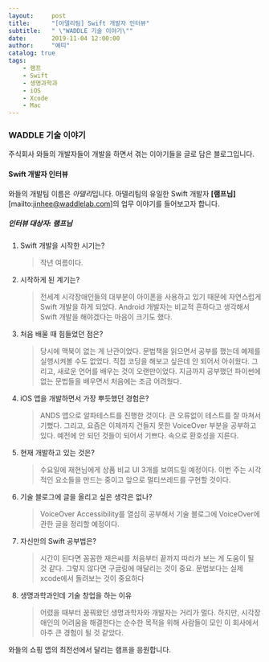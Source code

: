 ```yaml
---
layout:     post
title:      "[아델리팀] Swift 개발자 인터뷰"
subtitle:   " \"WADDLE 기술 이야기\""
date:       2019-11-04 12:00:00
author:     "예띠"
catalog: true
tags:
    - 램프
    - Swift
    - 생명과학과
    - iOS
    - Xcode
    - Mac
---
```


### WADDLE 기술 이야기

주식회사 와들의 개발자들이 개발을 하면서 겪는 이야기들을 글로 담은 블로그입니다. 

#### Swift 개발자 인터뷰
와들의 개발팀 이름은 *아델리*입니다. 아델리팀의 유일한 Swift 개발자 **[램프님]**[mailto:jinhee@waddlelab.com]의 업무 이야기를 들어보고자 합니다.  

##### 인터뷰 대상자: 램프님
1.	Swift 개발을 시작한 시기는?
    > 작년 여름이다.

2.	시작하게 된 계기는?
    > 전세계 시각장애인들의 대부분이 아이폰을 사용하고 있기 때문에 자연스럽게   Swift 개발을 하게 되었다. Android 개발자는 비교적 흔하다고 생각해서 Swift 개발을 해야겠다는 마음이 크기도 했다.

3.	처음 배울 때 힘들었던 점은?
    > 당시에 맥북이 없는 게 난관이었다. 문법책을 읽으면서 공부를 했는데 예제를 실행시켜볼 수도 없었다. 직접 코딩을 해보고 싶은데 안 되어서 아쉬웠다. 그리고, 새로운 언어를 배우는 것이 오랜만이었다. 지금까지 공부했던 파이썬에 없는 문법들을 배우면서 처음에는 조금 어려웠다.

4.	iOS 앱을 개발하면서 가장 뿌듯했던 경험은?
    > ANDS 앱으로 알파테스트를 진행한 것이다. 큰 오류없이 테스트를 잘 마쳐서 기뻤다. 그리고, 요즘은 이제까지 건들지 못한 VoiceOver 부분을 공부하고 있다. 예전에 안 되던 것들이 되어서 기쁘다. 속으로 환호성을 지른다.

5.	현재 개발하고 있는 것은?
    > 수요일에 재현님에게 상품 비교 UI 3개를 보여드릴 예정이다. 이번 주는 시각적인 요소들을 만드는 중이고 앞으로 멀티쓰레드를 구현할 것이다.

6.  기술 블로그에 글을 올리고 싶은 생각은 없나?
    > VoiceOver Accessibility를 열심히 공부해서 기술 블로그에 VoiceOver에 관한 글을 정리할 예정이다. 

7.  자신만의 Swift 공부법은?
    > 시간이 된다면 꼼꼼한 재은씨를 처음부터 끝까지 따라가 보는 게 도움이 될 것 같다. 그렇지 않다면 구글링에 매달리는 것이 중요. 문법보다는 실제 xcode에서 돌려보는 것이 중요하다

8.	생명과학과인데 기술 창업을 하는 이유
    > 어렸을 때부터 꿈꿔왔던 생명과학자와 개발자는 거리가 멀다. 하지만, 시각장애인의 어려움을 해결한다는 순수한 목적을 위해 사람들이 모인 이 회사에서 아주 큰 경험이 될 것 같았다.

와들의 쇼핑 앱의 최전선에서 달리는 램프을 응원합니다.
